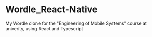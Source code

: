 # Wordle_React-Native
My Wordle clone for the "Engineering of Mobile Systems" course at univerity, using React and Typescript
